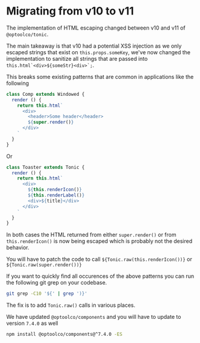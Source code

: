 # Migrating from v10 to v11

The implementation of HTML escaping changed between v10 and v11
of `@optoolco/tonic`.

The main takeaway is that v10 had a potential XSS injection as
we only escaped strings that exist on `this.props.someKey`,
we've now changed the implementation to sanitize all strings
that are passed into ``this.html`<div>${someStr}<div>`;``.

This breaks some existing patterns that are common in applications
like the following

```js
class Comp extends Windowed {
  render () {
    return this.html`
      <div>
        <header>Some header</header>
        ${super.render()}
      </div>
    `
  }
}
```

Or

```js
class Toaster extends Tonic {
  render () {
    return this.html`
      <div>
        ${this.renderIcon()}
        ${this.renderLabel()}
        <div>${title}</div>
      </div>
    `
  }
}
```

In both cases the HTML returned from either `super.render()` or
from `this.renderIcon()` is now being escaped which is probably
not the desired behavior.

You will have to patch the code to call
`${Tonic.raw(this.renderIcon())}` or
`${Tonic.raw(super.render())}`

If you want to quickly find all occurences of the above patterns
you can run the following git grep on your codebase.

```sh
git grep -C10 '${' | grep ')}'
```

The fix is to add `Tonic.raw()` calls in various places.

We have updated `@optoolco/components` and you will have to
update to version `7.4.0` as well

```sh
npm install @optoolco/components@^7.4.0 -ES
```
